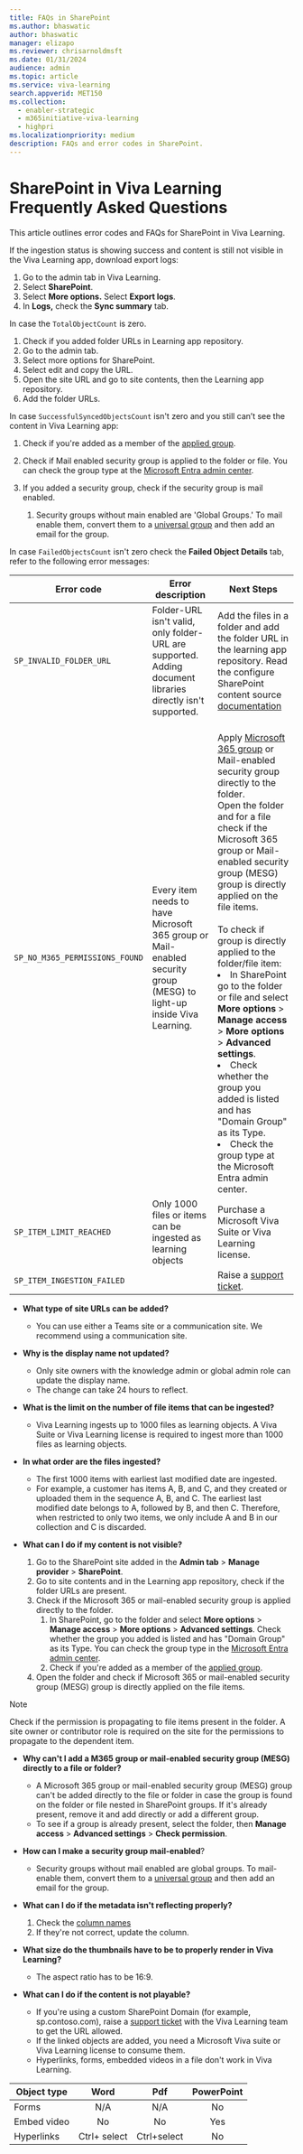 ```yaml
---
title: FAQs in SharePoint
ms.author: bhaswatic
author: bhaswatic
manager: elizapo
ms.reviewer: chrisarnoldmsft
ms.date: 01/31/2024
audience: admin
ms.topic: article
ms.service: viva-learning
search.appverid: MET150
ms.collection:
  - enabler-strategic
  - m365initiative-viva-learning
  - highpri
ms.localizationpriority: medium
description: FAQs and error codes in SharePoint.
---
```


# SharePoint in Viva Learning Frequently Asked Questions

This article outlines error codes and FAQs for SharePoint in Viva Learning.
 
If the ingestion status is showing success and content is still not visible in the Viva Learning app, download export logs:

1. Go to the admin tab in Viva Learning.
2. Select **SharePoint**. 
3. Select **More options.** Select **Export logs**.
4. In **Logs,** check the **Sync summary** tab.

In case the `TotalObjectCount` is zero.

1. Check if you added folder URLs in Learning app repository.
2. Go to the admin tab.
3. Select more options for SharePoint.
4. Select edit and copy the URL.
5. Open the site URL and go to site contents, then the Learning app repository.
6. Add the folder URLs.

In case `SuccessfulSyncedObjectsCount` isn't zero and you still can’t see the content in Viva Learning app:

1. Check if you're added as a member of the [applied group](https://admin.microsoft.com/Adminportal/Home#/groups/:/TeamDetails/e813e5d8-d251-4024-a6b0-276bc39eecff/Members).

2. Check if Mail enabled security group is applied to the folder or file. You can check the group type at the [Microsoft Entra admin center](https://entra.microsoft.com).

3. If you added a security group, check if the security group is mail enabled. 
    1. Security groups without main enabled are 'Global Groups.' To mail enable them, convert them to a [universal group](/previous-versions/windows/it-pro/windows-server-2003/cc755692(v=ws.10)) and then add an email for the group.  

 
In case `FailedObjectsCount` isn't zero check the **Failed Object Details** tab, refer to the following error messages:


|Error code | Error description | Next Steps | 
| - | - | - | 
| `SP_INVALID_FOLDER_URL` | Folder-URL isn't valid, only folder-URL are supported. Adding document libraries directly isn't supported.| Add the files in a folder and add the folder URL in the learning app repository. Read the configure SharePoint content source [documentation](/viva/learning/configure-sharepoint-content-source#folder-url-document-library-curation)
|`SP_NO_M365_PERMISSIONS_FOUND` | Every item needs to have Microsoft 365 group or Mail-enabled security group (MESG) to light-up inside Viva Learning. | <br> Apply [Microsoft 365 group](sharepoint-permissions.md) or Mail-enabled security group directly to the folder. <br> Open the folder and for a file check if the Microsoft 365 group or Mail-enabled security group (MESG) group is directly applied on the file items. </br> <br> To check if group is directly applied to the folder/file item: <li> In SharePoint go to the folder or file and select **More options** > **Manage access** > **More options** > **Advanced settings**. <li> Check whether the group you added is listed and has "Domain Group" as its Type. <br> <li> Check the group type at the Microsoft Entra admin center.|
|`SP_ITEM_LIMIT_REACHED`| Only 1000 files or items can be ingested as learning objects | Purchase a Microsoft Viva Suite or Viva Learning license. | 
| `SP_ITEM_INGESTION_FAILED` | | Raise a [support ticket](/services-hub/unified/support/open-support-requests).| 


- **What type of site URLs can be added?** 
    - You can use either a Teams site or a communication site. We recommend using a communication site.

- **Why is the display name not updated?**
    - Only site owners with the knowledge admin or global admin role can update the display name.
    - The change can take 24 hours to reflect.

- **What is the limit on the number of file items that can be ingested?**
    - Viva Learning ingests up to 1000 files as learning objects. A Viva Suite or Viva Learning license is required to ingest more than 1000 files as learning objects. 

- **In what order are the files ingested?**
    - The first 1000 items with earliest last modified date are ingested.
    - For example, a customer has items A, B, and C, and they created or uploaded them in the sequence A, B, and C. The earliest last modified date belongs to A, followed by B, and then C. Therefore, when restricted to only two items, we only include A and B in our collection and C is discarded.

- **What can I do if my content is not visible?**  
    1. Go to the SharePoint site added in the **Admin tab** > **Manage provider** > **SharePoint**.
    2. Go to site contents and in the Learning app repository, check if the folder URLs are present.
    3. Check if the Microsoft 365 or mail-enabled security group is applied directly to the folder.
        1. In SharePoint, go to the folder and select **More options** > **Manage access** > **More options** > **Advanced settings**. Check whether the group you added is listed and has "Domain Group" as its Type. You can check the group type in the [Microsoft Entra admin center](https://entra.microsoft.com).
        1. Check if you're added as a member of the [applied group](https://login.microsoftonline.com/common/oauth2/authorize?client_id=00000006-0000-0ff1-ce00-000000000000&response_type=code+id_token&scope=openid+profile&state=OpenIdConnect.AuthenticationProperties%3dbHvyF-kZif3K7SyNj2ScGHQFpHpoRU_qMKYXtjhNzC6aH1DUWi_7XSuzYQS7JxBVXBvZogIzp3x0DvZWJHC_0Uq6JFHTseAKZT7Na3Gd9eiqaBUgogXajEhSg8zKPAiSKq8sL6CoDhRVLx5JNhS7YnNXt68KdPRtCJIAXGNxJgYsnVCQqXfmtgLyzWEWTG5IMX7_n1YPICQbn9f5qeBo1zyDnQzgfwnB5Ke7A3Z8n96XaRSQ9Zp4LUwApDPVb-qT&response_mode=form_post&nonce=638411368973289679.ZDczYjQyODItYzZhOS00NTg4LTk2NmQtNTYzZmFhYWJjOTNiZjFmOGZlMDAtMDM3Mi00MGMwLWE0NjctNDMxZDE1ZGEwOTgz&redirect_uri=https%3a%2f%2fadmin.microsoft.com%2flanding&ui_locales=en-US&mkt=en-US&client-request-id=dc00ca38-de9f-4ba2-b0d2-e5feda954810&x-client-SKU=ID_NET472&x-client-ver=6.34.0.0&sso_nonce=AwABAAEAAAACAOz_BQD0_54Xy0NptLyMJ2RNuNKBrhlrtk3CdnROqgoPjkuGLWsbcgcUprEEZNjX9hzfnwJF1Ja9c1Ad3FdTxR2V0YzcyoQgAA&mscrid=dc00ca38-de9f-4ba2-b0d2-e5feda954810).
    4. Open the folder and check if Microsoft 365 or mail-enabled security group (MESG) group is directly applied on the file items.  
    
> [!NOTE]
> Check if the permission is propagating to file items present in the folder. A site owner or contributor role is required on the site for the permissions to propagate to the dependent item.

- **Why can't I add a M365 group or mail-enabled security group (MESG) directly to a file or folder?**
    - A Microsoft 365 group or mail-enabled security group (MESG) group can't be added directly to the file or folder in case the group is found on the folder or file nested in SharePoint groups. If it's already present, remove it and add directly or add a different group.
    - To see if a group is already present, select the folder, then **Manage access** > **Advanced settings** > **Check permission**.

- **How can I make a security group mail-enabled**? 

    - Security groups without mail enabled are global groups. To mail-enable them, convert them to a [universal group](/previous-versions/windows/it-pro/windows-server-2003/cc755692(v=ws.10)) and then add an email for the group. 

- **What can I do if the metadata isn't reflecting properly?**

    1. Check the [column names](/viva/learning/configure-sharepoint-content-source#metadata)
    2. If they're not correct, update the column.

- **What size do the thumbnails have to be to properly render in Viva Learning?**
    - The aspect ratio has to be 16:9.

- **What can I do if the content is not playable?** 
    - If you're using a custom SharePoint Domain (for example, sp.contoso.com), raise a [support ticket](/services-hub/unified/support/open-support-requests) with the Viva Learning team to get the URL allowed.
    - If the linked objects are added, you need a Microsoft Viva suite or Viva Learning license to consume them.
    - Hyperlinks, forms, embedded videos in a file don't work in Viva Learning.
    
|            Object type        |         Word     |         Pdf     |      PowerPoint  |  
|--------------------|:----------------:|:---------------:|:----------------:|
|      Forms         |     N/A          |    N/A             |     No           |
|      Embed video  |     No           |          No       |     Yes          | 
|      Hyperlinks    |     Ctrl+ select  |     Ctrl+select  |     No           |
